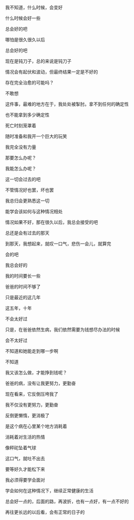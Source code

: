 我不知道，什么时候，会变好

什么时候会好一些

总会好的吧

哪怕是很久很久以后

总会好的吧

现在是钝刀子，总的来说是钝刀子

情况会有起伏和波动，但最终结果一定是不好的

存在完全治愈的可能吗？



不敢想

这件事，最难的地方在于，我处处被掣肘。拿不到任何的确定性

也不能拿到多少确定性



死亡时刻笼罩着

随时准备和我开一个巨大的玩笑

我完全没有力量

那要怎么办呢？

我能怎么办呢？



这一切会过去的吧

不管情况好也罢，坏也罢

我总归会更熟悉这一切

能学会该如何与这种情况相处

情况如果不好，那在很久以后，我总会接受的吧

总还是会有过去的那天

到那天，我想起来，就叹一口气，悲伤一会儿，就算完

会的吧



我总会好的

我的时间要长一些

爸爸的时间不够了

只是最近的这几年

这五年，十年

不会太好过

只是，在爸爸依然生病，我们依然需要为钱想尽办法的时候

会不太好过

不知道和她能走到哪一步啊

不知道



我又该怎么做，才能挣到钱呢？

爸爸的病，没有让我更努力，更勤奋

现在看来，它反倒压垮我了

我不仅没有更努力，更勤奋

反倒更懒惰，更消极了

是这个病在心里某个地方消耗着

消耗着对生活的热情

像秤砣坠着气球



这口气，就吐不出去

要等好久才能松下来



我必须得要学会面对

学会如何在这种情况下，继续正常健康的生活







总会好一点的，后面的路，再波折，也有一点好，有一点不好的

再往更长远的以后看，会有正常的日子的
